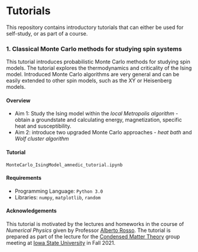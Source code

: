 # Tutorials

This repository contains introductory tutorials that can either be used for self-study, or as part of a course. 

### 1. Classical Monte Carlo methods for studying spin systems

This tutorial introduces probabilistic Monte Carlo methods for studying spin models. The tutorial explores the thermodynamics and criticality of the Ising model. Introduced Monte Carlo algorithms are very general and can be easily extended to other spin models, such as the XY or Heisenberg models.

#### Overview

- Aim 1: Study the Ising model within the *local Metropolis algorithm* - obtain a groundstate and calculating energy, magnetization, specific heat and susceptibility.
- Aim 2: introduce two upgraded Monte Carlo approaches - *heat bath* and *Wolf cluster algorithm*
#### Tutorial

```
MonteCarlo_IsingModel_amnedic_tutorial.ipynb
```

#### Requirements

* Programming Language: `Python 3.0`
* Libraries: `numpy`, `matplotlib`, `random` 

#### Acknowledgements

This tutorial is motivated by the lectures and homeworks in the course of *Numerical Physics* given by Professor [Alberto Rosso](https://lptms.u-psud.fr/alberto_rosso/). The tutorial is prepared as part of the lecture for the [Condensed Matter Theory](https://cm.physics.iastate.edu/) group meeting at [Iowa State University](https://www.physastro.iastate.edu/) in Fall 2021.
